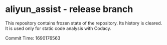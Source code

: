 # aliyun_assist - release branch

This repository contains frozen state of the repository.
Its history is cleared. It is used only for static code
analysis with Codacy.

Commit Time: 1690176563